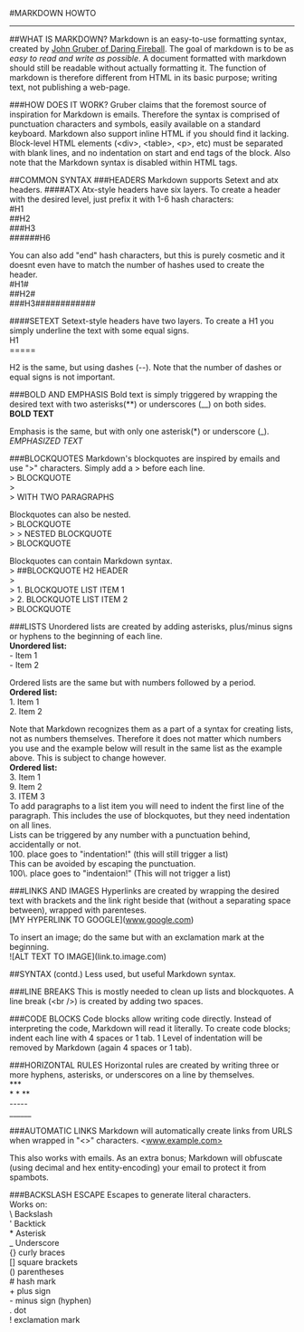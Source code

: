 #MARKDOWN HOWTO
***
##WHAT IS MARKDOWN?
Markdown is an easy-to-use formatting syntax, created by [John Gruber of Daring Fireball](http://daringfireball.net/projects/markdown/syntax).
The goal of markdown is to be as *easy to read and write as possible*. A document formatted with
markdown should still be readable without actually formatting it. The function of markdown is
therefore different from HTML in its basic purpose; writing text, not publishing a web-page.


###HOW DOES IT WORK?
Gruber claims that the foremost source of inspiration for Markdown is emails. Therefore the syntax
is comprised of punctuation characters and symbols, easily available on a standard keyboard.
Markdown also support inline HTML if you should find it lacking. Block-level HTML elements (\<div>,
\<table>, \<p>, etc) must be separated with blank lines, and no indentation on start and end tags
of the block. Also note that the Markdown syntax is disabled within HTML tags.


##COMMON SYNTAX
###HEADERS
Markdown supports Setext and atx headers.
####ATX
Atx-style headers have six layers. To create a header with the desired level, just prefix it with 
1-6 hash characters:  
	#H1  
	##H2  
	###H3  
	######H6  

You can also add "end" hash characters, but this is purely cosmetic and it doesnt even have to
match the number of hashes used to create the header.  
	#H1#  
	##H2#  
	###H3############  

####SETEXT
Setext-style headers have two layers. To create a H1 you simply underline the text with
some equal signs.  
	H1  
	=====  

H2 is the same, but using dashes (--). Note that the number of dashes or equal signs is not important.


###BOLD AND EMPHASIS
Bold text is simply triggered by wrapping the desired text with two asterisks(**) or underscores
(__) on both sides.  
	**BOLD TEXT**  

Emphasis is the same, but with only one asterisk(*) or underscore (_).  
	*EMPHASIZED TEXT*  


###BLOCKQUOTES
Markdown's blockquotes are inspired by emails and use ">" characters. Simply add a > before each
line.  
	> BLOCKQUOTE  
	>  
	> WITH TWO PARAGRAPHS  

Blockquotes can also be nested.  
	> BLOCKQUOTE  
	> > NESTED BLOCKQUOTE  
	> BLOCKQUOTE  

Blockquotes can contain Markdown syntax.  
	> ##BLOCKQUOTE H2 HEADER  
	>  
	> 1. BLOCKQUOTE LIST ITEM 1  
	> 2. BLOCKQUOTE LIST ITEM 2  
	> BLOCKQUOTE  


###LISTS
Unordered lists are created by adding asterisks, plus/minus signs or hyphens to the beginning of 
each line.  
	**Unordered list:**  
	- Item 1  
	- Item 2  

Ordered lists are the same but with numbers followed by a period.  
	**Ordered list:**  
	1. Item 1  
	2. Item 2  

Note that Markdown recognizes them as a part of a syntax for creating lists, not as numbers
themselves. Therefore it does not matter which numbers you use and the example below will result
in the same list as the example above. This is subject to change however.  
	**Ordered list:**  
	3. Item 1  
	9. Item 2  
	3. ITEM 3  
To add paragraphs to a list item you will need to indent the first line of the paragraph. This
includes the use of blockquotes, but they need indentation on all lines.  
Lists can be triggered by any number with a punctuation behind, accidentally or not.  
100\. place goes to "indentation!" (this will still trigger a list)  
This can be avoided by escaping the punctuation.  
100\\. place goes to "indentaion!" (This will not trigger a list)


###LINKS AND IMAGES
Hyperlinks are created by wrapping the desired text with brackets and the link right beside that
(without a separating space between), wrapped with parenteses.  
\[MY HYPERLINK TO GOOGLE](www.google.com)  

To insert an image; do the same but with an exclamation mark at the beginning.  
!\[ALT TEXT TO IMAGE](link.to.image.com)


##SYNTAX (contd.)
Less used, but useful Markdown syntax.


###LINE BREAKS
This is mostly needed to clean up lists and blockquotes. A line break (\<br />) is created by adding two spaces.


###CODE BLOCKS
Code blocks allow writing code directly. Instead of interpreting the code, Markdown will read it
literally. To create code blocks; indent each line with 4 spaces or 1 tab. 1 Level of indentation
will be removed by Markdown (again 4 spaces or 1 tab).


###HORIZONTAL RULES
Horizontal rules are created by writing three or more hyphens, asterisks, or underscores on a
line by themselves.  
    ***  
    * * **  
    -----  
    ______  


###AUTOMATIC LINKS
Markdown will automatically create links from URLS when wrapped in "\<>" characters.
    <www.example.com>

This also works with emails. As an extra bonus; Markdown will obfuscate (using decimal and hex entity-encoding) your email to protect it from spambots.


###BACKSLASH ESCAPE
Escapes to generate literal characters.  
Works on:  
\\   Backslash  
\'   Backtick  
\*   Asterisk  
\_   Underscore  
\{}  curly braces  
\[]  square brackets  
\()  parentheses  
\#   hash mark  
\+   plus sign  
\-   minus sign (hyphen)  
\.   dot  
\!   exclamation mark  
